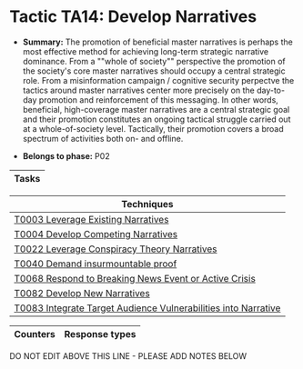 # Tactic TA14: Develop Narratives

* **Summary:** The promotion of beneficial master narratives is perhaps the most effective method for achieving long-term strategic narrative dominance. From a ""whole of society"" perspective the promotion of the society's core master narratives should occupy a central strategic role. From a misinformation campaign / cognitive security perpectve the tactics around master narratives center more precisely on the day-to-day promotion and reinforcement of this messaging. In other words, beneficial, high-coverage master narratives are a central strategic goal and their promotion constitutes an ongoing tactical struggle carried out at a whole-of-society level. Tactically, their promotion covers a broad spectrum of activities both on- and offline.

* **Belongs to phase:** P02



| Tasks |
| ----- |



| Techniques |
| ---------- |
| [T0003 Leverage Existing Narratives](../../../generated_pages/techniques/T0003.md) |
| [T0004 Develop Competing Narratives](../../../generated_pages/techniques/T0004.md) |
| [T0022 Leverage Conspiracy Theory Narratives](../../../generated_pages/techniques/T0022.md) |
| [T0040 Demand insurmountable proof](../../../generated_pages/techniques/T0040.md) |
| [T0068 Respond to Breaking News Event or Active Crisis](../../../generated_pages/techniques/T0068.md) |
| [T0082 Develop New Narratives](../../../generated_pages/techniques/T0082.md) |
| [T0083 Integrate Target Audience Vulnerabilities into Narrative](../../../generated_pages/techniques/T0083.md) |



| Counters | Response types |
| -------- | -------------- |


DO NOT EDIT ABOVE THIS LINE - PLEASE ADD NOTES BELOW